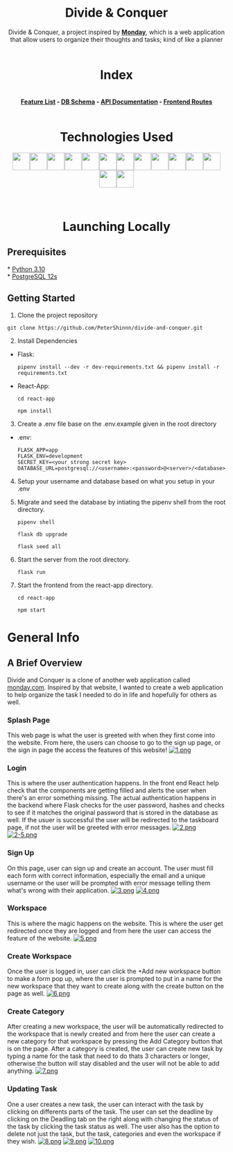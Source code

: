 <h1 align='center' style='font-weight: bold'>Divide & Conquer</h1>
<div>
<p align='center'>Divide & Conquer, a project inspired by <a style='font-weight: bold' href='https://www.monday.com/'>Monday</a>, which is a web application that allow users to organize their thoughts and tasks; kind of like a planner
<br>
</br>
</p>

</div>

<h1 align='center' style='font-weight: bold'> Index </h1>
<br>
<div align='center' style='font-weight: bold'>
 <a href='https://github.com/PeterShinnn/divide-and-conquer/wiki/Feature-List'>Feature List</a> - <a href='https://github.com/PeterShinnn/divide-and-conquer/wiki/Database-Schema'>DB Schema</a> - <a href='https://github.com/PeterShinnn/divide-and-conquer/wiki/API-Routes'>API Documentation</a> - <a href='https://github.com/PeterShinnn/divide-and-conquer/wiki/Frontend-Routes'> Frontend Routes </a>
<br>
</br>
</div>
<div align='center'>
<h1 align='center' style='font-weight: bold'>Technologies Used </h1>
<img src="https://cdn.jsdelivr.net/gh/devicons/devicon/icons/python/python-original.svg" height=40/><img src="https://cdn.jsdelivr.net/gh/devicons/devicon/icons/flask/flask-original.svg" height=40/><img src="https://cdn.jsdelivr.net/gh/devicons/devicon/icons/sqlalchemy/sqlalchemy-original.svg" height=40/><img  src="https://cdn.jsdelivr.net/gh/devicons/devicon/icons/javascript/javascript-original.svg"  height=40/><img src="https://cdn.jsdelivr.net/gh/devicons/devicon/icons/react/react-original.svg" height=40/><img src="https://cdn.jsdelivr.net/gh/devicons/devicon/icons/redux/redux-original.svg" height=40/><img src="https://cdn.jsdelivr.net/gh/devicons/devicon/icons/nodejs/nodejs-plain-wordmark.svg" height=40/><img  src="https://cdn.jsdelivr.net/gh/devicons/devicon/icons/css3/css3-original.svg"  height=40/><img  src="https://cdn.jsdelivr.net/gh/devicons/devicon/icons/html5/html5-original.svg"  height=40/><img  src="https://cdn.jsdelivr.net/gh/devicons/devicon/icons/git/git-original.svg"  height=40/><img src="https://cdn.jsdelivr.net/gh/devicons/devicon/icons/amazonwebservices/amazonwebservices-original.svg" height=40/><img src="https://cdn.jsdelivr.net/gh/devicons/devicon/icons/docker/docker-original.svg" height=40/><img  src="https://cdn.jsdelivr.net/gh/devicons/devicon/icons/vscode/vscode-original.svg"  height=40/><img src="https://cdn.jsdelivr.net/gh/devicons/devicon/icons/heroku/heroku-original.svg" height=40/>


</div>
<br>
</br>

<h1 align='center' style='font-weight: bold'>Launching Locally </h1>

<h2 style='font-weight: bold'>Prerequisites </h2>
*  <a href='(https://www.python.org/downloads/'> Python 3.10 </a><br/>
*  <a href='https://www.postgresql.org/docs/12/index.html'> PostgreSQL 12s </a>

<br/>
<h2  style='font-weight: bold'>Getting Started </h2>

1. Clone the project repository

  ```
  git clone https://github.com/PeterShinnn/divide-and-conquer.git
  ```

2. Install Dependencies

* Flask:

    ```
    pipenv install --dev -r dev-requirements.txt && pipenv install -r requirements.txt
    ```

* React-App:

    ```
    cd react-app
    ```
    ```
    npm install
    ```

3. Create a .env file base on the .env.example given in the root directory

* .env:
  ```
  FLASK_APP=app
  FLASK_ENV=development
  SECRET_KEY=<your strong secret key>
  DATABASE_URL=postgresql://<username>:<password>@<server>/<database>
  ```

4. Setup your username and database based on what you setup in your .env

5. Migrate and seed the database by intiating the pipenv shell from the root directory.

    ```
    pipenv shell
    ```
    ```
    flask db upgrade
    ```
    ```
    flask seed all
    ```

6. Start the server from the root directory.

    ```
    flask run
    ```


7. Start the frontend from the react-app directory.

    ```
    cd react-app
    ```
    ```
    npm start
    ```


# General Info

## A Brief Overview
Divide and Conquer is a clone of another web application called [monday.com](https://www.monday.com). Inspired by that website, I wanted to create a web application to help organize the task I needed to do in life and hopefully for others as well.


### Splash Page
This web page is what the user is greeted with when they first come into the website. From here, the users can choose to go to the sign up page, or the sign in page the access the features of this website! 
[![1.png](https://i.postimg.cc/x16VYN4t/1.png)](https://postimg.cc/JsH250mk)

### Login
This is where the user authentication happens. In the front end React help check that the components are getting filled and alerts the user when there's an error something missing. The actual authentication happens in the backend where Flask checks for the user password, hashes and checks to see if it matches the original password that is stored in the database as well. If the usuer is successful the user will be redirected to the taskboard page, if not the user will be greeted with error messages.
[![2.png](https://i.postimg.cc/8C38fQDv/2.png)](https://postimg.cc/GBkg6f43)
[![2-5.png](https://i.postimg.cc/3wW5wJM7/2-5.png)](https://postimg.cc/GB0S7RhS)

### Sign Up
On this page, user can sign up and create an account. The user must fill each form with correct information, especially the email and a unique username or the user will be prompted with error message telling them what's wrong with their application.
[![3.png](https://i.postimg.cc/zBWQLyxm/3.png)](https://postimg.cc/R6SdyZrG)
[![4.png](https://i.postimg.cc/90hnyckD/4.png)](https://postimg.cc/PpSyjnTH)

### Workspace 
This is where the magic happens on the website. This is where the user get redirected once they are logged and from here the user can access the feature of the website.
[![5.png](https://i.postimg.cc/gjV17xhy/5.png)](https://postimg.cc/gL0MXkNr)

### Create Workspace
Once the user is logged in, user can click the +Add new workspace button to make a form pop up, where the user is prompted to put in a name for the new workspace that they want to create along with the create button on the page as well.
[![6.png](https://i.postimg.cc/5NXXXrTM/6.png)](https://postimg.cc/D8KvDx7C)

### Create Category
After creating a new workspace, the user will be automatically redirected to the workspace that is newly created and from here the user can create a new category for that workspace by pressing the Add Category button that is on the page. After a category is created, the user can create new task by typing a name for the task that need to do thats 3 characters or longer, otherwise the button will stay disabled and the user will not be able to add anything.
[![7.png](https://i.postimg.cc/3JZPCDYY/7.png)](https://postimg.cc/7ffsqh5W)

### Updating Task
One a user creates a new task, the user can interact with the task by clicking on differents parts of the task. The user can set the deadline by clicking on the Deadling tab on the right along with changing the status of the task by clicking the task status as well. The user also has the option to delete not just the task, but the task, categories and even the workspace if they wish.
[![8.png](https://i.postimg.cc/t4C8rC4P/8.png)](https://postimg.cc/9rKx02TF)
[![9.png](https://i.postimg.cc/1z82QC63/9.png)](https://postimg.cc/kVdfNyf0)
[![10.png](https://i.postimg.cc/bv4MNxHH/10.png)](https://postimg.cc/5HqpsFr6)
